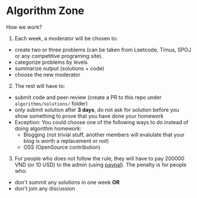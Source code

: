# Algorithm Zone

How we work?

1. Each week, a moderator will be chosen to:

- create two or three problems (can be taken from Leetcode, Timus, SPOJ or any competitive programing site).
- categorize problems by levels
- summarize output (solutions + code)
- choose the new moderator

2. The rest will have to:

- submit code and peer-review (create a PR to this repo under `algorithms/solutions/` folder)
- only submit solution after **3 days**, do not ask for solution before you show something to prove that you have done your homework
- Exception: You could choose one of the following ways to do instead of doing algorithm homework:
  * Blogging (not trivial stuff, another members will evalulate that your blog is worth a replacement or not)
  * OSS (OpenSource contribution)

3. For people who does not follow the rule, they will have to pay 200000 VND (or
   10 USD) to the admin (using [paypal](https://paypal.me/hieuk09)). The penalty is for people who:

- don't summit any solutions in one week **OR**
- don't join any discussion
